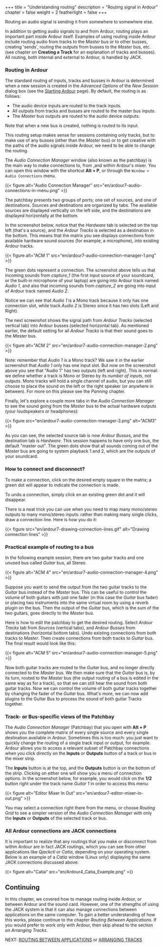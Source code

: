 +++
title = "Understanding routing"
description = "Routing signal in Ardour"
chapter = false
weight = 2
featherlight = false
+++

Routing an audio signal is sending it from somewhere to somewhere else.

In addition to getting audio signals to and from Ardour, routing plays an
important part inside Ardour itself. Examples of using routing inside Ardour
include routing audio from tracks to the _Master_ bus or to other busses,
creating 'sends', routing the outputs from busses to the _Master_ bus, etc. (see
chapter on **Creating a Track** for an explanation of tracks and busses). All
routing, both internal and external to Ardour, is handled by JACK.

### Routing in Ardour

The standard routing of inputs, tracks and busses in Ardour is determined when
a new session is created in the _Advanced Options_ of the _New Session_ dialog
box (see the [Starting Ardour](../../getting-started/starting-ardour-on-ubuntu/)
page). By default, the routing is as follows:

- The audio device inputs are routed to the track inputs.
- All outputs from tracks and busses are routed to the master bus inputs.
- The _Master_ bus outputs are routed to the audio device outputs.

Note that when a new bus is created, nothing is routed to its input.

This routing setup makes sense for sessions containing only tracks, but to make
use of any busses (other than the _Master_ bus) or to get creative with the
paths of the audio signals inside Ardour, we need to be able to change the
routing. 

The _Audio Connection Manager_ window (also known as the patchbay) is the main
way to make connections to, from ,and within Ardour's mixer. You can open this
window with the shortcut **Alt + P**, or through the
`Window > Audio Connections` menu.

{{< figure alt="Audio Connection Manager" src="en/ardour7-audio-connections-in-menu.png" >}} 

The patchbay presents two groups of ports; one set of sources, and one of
destinations. Sources and destinations are organized by tabs. The available
sources are displayed vertically on the left side, and the destinations are
displayed horizontally at the bottom.

In the screenshot below, notice that the _Hardware_ tab is selected on the top
left (that's a source), and the *_Ardour Tracks_* is selected as a destination
in the bottom. This means that the matrix you see displays connections from
available hardware sound sources (for example, a microphone), into existing
Ardour tracks.  

{{< figure alt="ACM 1" src="en/ardour7-audio-connection-manager-1.png" >}} 

The green dots represent a connection. The screenshot above tells us that
incoming sounds from _capture\_1_ (the first input source of your soundcard, or
the built-in microphone of your laptop) are going into Ardour track named _Audio
1_, and also that incoming sounds from _capture\_2_ are going into input of
Ardour track named _Audio 2_. 

Notice we can see that _Audio 1_ is a Mono track because it only has one
connection slot, while track _Audio 2_ is Stereo since it has two slots (Left
and Right).

The next screenshot shows the signal path from _Ardour Tracks_ (selected
vertical tab) into Ardour busses (selected horizontal tab). As mentioned
earlier, the default setting for all _Ardour Tracks_ is that their sound goes to
the _Master_ bus.

{{< figure alt="ACM 2" src="en/ardour7-audio-connection-manager-2.png" >}} 

Note: remember that _Audio 1_ is a Mono track? We saw it in the earlier
screenshot that _Audio 1_ only has one input slot. But now on the screenshot
above you see that "Audio 1" has two outputs (left and right). This is normal:
we define whether a track is Mono or Stereo by its *number of inputs*, not
outputs. Mono tracks will hold a single channel of audio, but you can still
choose to place the sound on the left or the right speaker (or anywhere in
between). For more on this  please see the _Panning_ chapter.

Finally, let's explore a couple more tabs in the _Audio Connection Manager_ to
see the sound going from the _Master_ bus to the actual hardware outputs (your
loudspeakers or headphones):

{{< figure src="en/ardour7-audio-connection-manager-3.png" alt="ACM3" >}}

As you can see, the selected source tab is now _Ardour Busses_, and the
destination tab is _Hardware_. This session happens to have only one bus, the
default "master out". The green dots show that all sounds coming out of the
_Master_ bus are going to system playback 1 and 2, which are the outputs of your
soundcard. 

### How to connect and disconnect?

To make a connection, click on the desired empty square in the matrix; a green
dot will appear to indicate the connection is made.

To undo a connection, simply click on an existing green dot and it will
disappear.

There is a neat trick you can use when you need to map many mono/stereo outputs
to many mono/stereo inputs: rather than making many single clicks, draw a
connection line. Here is how you do it:

{{< figure src="en/ardour7-drawing-connection-lines.gif" alt="Drawing connection lines" >}}

### Practical example of routing to a bus 

In the following example session, there are two guitar tracks and one
unused bus called _Guitar_ bus, all Stereo.

{{< figure alt="ACM 4" src="en/ardour7-audio-connection-manager-4.png" >}} 

Suppose you want to send the output from the two guitar tracks to the _Guitar_
bus instead of the _Master_ bus. This can be useful to control the volume of
both guitars with just one fader (in this case the _Guitar_ bus fader) or
placing two instruments into the same virtual room by using a reverb plugin on
the bus. Then the output of the _Guitar_ bus, which is the sum of the two
guitars, goes directly to the _Master_ bus.

Here is how to edit the patchbay to get the desired routing. Select _Ardour
Tracks_ tab from _Sources_ (vertical tabs), and _Ardour Busses_ from
destinations (horizontal bottom tabs). Undo existing connections from both
tracks to _Master_. Then create connections from both tracks to _Guitar_ bus.
The final result would look like this: 

{{< figure alt="ACM 5" src="en/ardour7-audio-connection-manager-5.png" >}} 

Now both guitar tracks are routed to the _Guitar_ bus, and no longer directly
connected to the _Master_ bus. We then make sure that the _Guitar_ bus is, by
its turn, routed to the _Master_ bus (the output routing of a bus is edited in
the same way as for a track), so that we can still hear the sound from both
guitar tracks. Now we can control the volume of both guitar tracks together by
changing the fader of the _Guitar_ bus. What's more, we can now add plugins to
the Guitar Bus to process the sound of both guitar Tracks together.

### Track- or Bus-specific views of the Patchbay

The _Audio Connection Manager_ (Patchbay) that you open with **Alt + P** shows
you  the complete matrix of every single source and every single destination
available in Ardour. Sometimes this is too much: you just want to quickly change
the routing of a single track input or output, for example. Ardour allows you to
access a relevant subset of Patchbay connections when you click directly on the
**Inputs** or **Outputs** button of a track or bus in the mixer strip.

The **Inputs** button is at the top, and the **Outputs** button is on the bottom
of the  strip. Clicking on either one will show you a menu of connection
options. In the  screenshot below, for example, you would click on the **1/2**
button right under the track name _Guitar 1_ in order to access this menu:

{{< figure alt="Editor Mixer In Out" src="en/ardour7-editor-mixer-in-out.png" >}}

You may select a connection right there from the menu, or choose _Routing Grid_ 
to see a simpler version of the _Audio Connection Manager_ with only the
**Inputs** or **Outputs** of the selected track or bus. 

### All Ardour connections are JACK connections

It is important to realize that any routings that you make or disconnect from
within Ardour are in fact JACK routings, which you can see from other
applications like _Qjackctl_ or _Catia_, depending on your operating system.
Below is an example of a _Catia_ window (Linux only) displaying the same JACK
connections discussed above:

{{< figure alt="Catia" src="en/Ardour4_Catia_Example.png" >}} 

## Continuing

In this chapter, we covered how to manage routing inside Ardour, or between
Ardour and the sound card. However, one of the strengths of using the JACK
system is that it can also manage connections between applications on the same
computer. To gain a better understanding of how this works, please continue to
the chapter _Routing Between Applications_. If you would prefer to work only
with Ardour, then skip ahead to the section on _Arranging Tracks_.

NEXT: [ROUTING BETWEEN APPLICATIONS](../routing-between-applications) or 
[ARRANGING TRACKS](../../editing-sessions/arranging-tracks/)
